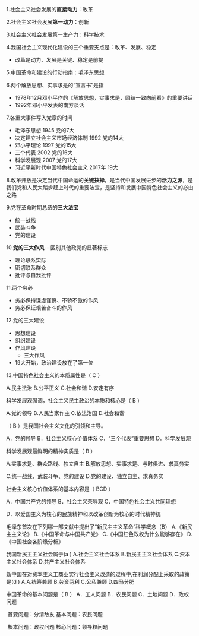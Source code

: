 1.社会主义社会发展的**直接动力**：改革

2.社会主义社会发展**第一动力**：创新

3.社会主义社会发展第一生产力：科学技术

4.我国社会主义现代化建设的三个重要支点是：改革、发展、稳定

* 改革是动力、发展是关键、稳定是前提

5.中国革命和建设的行动指南：毛泽东思想

6.两个解放思想、实事求是的“宣言书”是指

* 1978年12月邓小平作的《解放思想，实事求是，团结一致向前看》的重要讲话
* 1992年邓小平发表的南方谈话

7.各重大事件写入党章的时间

* 毛泽东思想 1945 党的7大
* 决定建立社会主义市场经济体制 1992 党的14大
* 邓小平理论 1997 党的15大
* 三个代表 2002 党的16大
* 科学发展观 2007 党的17大
* 习近平新时代中国特色社会主义 2017年 19大

8.改革开放是决定当代中国命运的**关键抉择**，是当代中国发展进步的**活力之源**，是我们党和人民大踏步赶上时代的重要法宝，是坚持和发展中国特色社会主义的必由之路

9.党在革命时期总结的**三大法宝**

* 统一战线
* 武装斗争
* 党的建设

10.**党的三大作风**-- 区别其他政党的显著标志

* 理论联系实际
* 密切联系群众
* 批评与自我批评

11.两个务必

* 务必保持谦虚谨慎、不骄不傲的作风
* 务必保证艰苦奋斗的作风

12.党的三大建设

* 思想建设
* 组织建设
* 作风建设
  * 三大作风
* 19大开始，政治建设放在了第一位

13.中国特色社会主义的本质属性是（ C ）

 A.民主法治  B.公平正义  C.社会和谐  D.安定有序

科学发展观强调，社会主义民主政治的本质和核心是（ B  ）

 A.党的领导  B.人民当家作主  C.依法治国  D.社会和谐

（ B  ）是我国社会主义文化的引领和主导。

A．党的领导  B．社会主义核心价值体系  C．“三个代表”重要思想  D．科学发展观

科学发展观最鲜明的精神实质是（ B ）

 A.实事求是、群众路线、独立自主   B.解放思想、实事求是、与时俱进、求真务实

 C.统一战线、武装斗争、党的建设   D.党的建设、独立自主、求真务实

社会主义核心价值体系的基本内容是（ BCD  ）

A．中国共产党的领导  B．社会主义荣辱观  C．中国特色社会主义共同理想

D．以爱国主义为核心的民族精神和以改革创新为核心的时代精神统

毛泽东首次在下列哪一部文献中提出了“新民主主义革命”科学概念（B）
A.《新民主主义论》
B.《中国革命与中国共产党》
C.《中国红色政权为什么能够存在》
D.《中国社会各阶级分析》

我国新民主主义社会属于(a )
A.社会主义社会体系
B.新民主主义社会体系
C.资本主义社会体系
D.共产主义社会体系

新中国在对资本主义工商业实行社会主义改造的过程中,在利润分配上采取的政策是(d )
A.A.统筹兼顾
B.劳资两利
C.公私兼顾
D.四马分肥

中国革命的基本问题是（ B  ）
  A．工人问题    B．农民问题    C．土地问题    D．政权问题

​	首要问题：分清敌友  基本问题：农民问题

​	根本问题：政权问题   核心问题：领导权问题